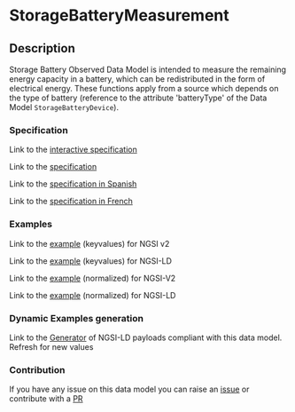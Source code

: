 # StorageBatteryMeasurement

## Description 

Storage Battery Observed Data Model is intended to measure the remaining energy capacity in a battery, which can be redistributed in the form of electrical energy. These functions apply from a source which depends on the type of battery (reference to the attribute 'batteryType' of the Data Model `StorageBatteryDevice`).
### Specification

Link to the [interactive specification](https://swagger.lab.fiware.org/?url=https://smart-data-models.github.io/dataModel.Battery/StorageBatteryMeasurement/swagger.yaml)

Link to the [specification](https://smart-data-models.github.io/dataModel.Battery/StorageBatteryMeasurement/doc/spec.md)

Link to the [specification in Spanish](https://smart-data-models.github.io/dataModel.Battery/StorageBatteryMeasurement/doc/spec_ES.md)

Link to the [specification in French](https://smart-data-models.github.io/dataModel.Battery/StorageBatteryMeasurement/doc/spec_FR.md)
### Examples

Link to the [example](https://smart-data-models.github.io/dataModel.Battery/StorageBatteryMeasurement/examples/example.json) (keyvalues) for NGSI v2

Link to the [example](https://smart-data-models.github.io/dataModel.Battery/StorageBatteryMeasurement/examples/example.jsonld) (keyvalues) for NGSI-LD

Link to the [example](https://smart-data-models.github.io/dataModel.Battery/StorageBatteryMeasurement/examples/example-normalized.json) (normalized) for NGSI-V2

Link to the [example](https://smart-data-models.github.io/dataModel.Battery/StorageBatteryMeasurement/examples/example-normalized.jsonld) (normalized) for NGSI-LD
### Dynamic Examples generation

Link to the [Generator](https://smartdatamodels.org/extra/ngsi-ld_generator_v0.91.php?schemaUrl=https://raw.githubusercontent.com/smart-data-models/dataModel.Battery/master/StorageBatteryMeasurement/schema.json&email=info@smartdatamodels.org) of NGSI-LD payloads compliant with this data model. Refresh for new values
### Contribution

 If you have any issue on this data model you can raise an [issue](https://github.com/smart-data-models/dataModel.Battery/issues)  or contribute with a [PR](https://github.com/smart-data-models/dataModel.Battery/pulls)